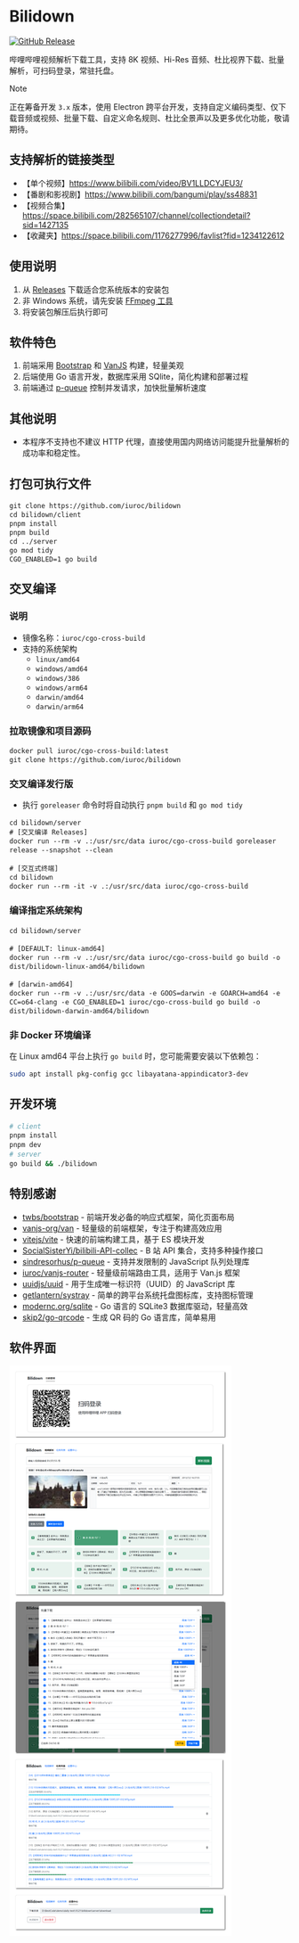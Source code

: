 # Bilidown

[![GitHub Release](https://img.shields.io/github/v/release/iuroc/bilidown)](https://github.com/iuroc/bilidown/releases)

哔哩哔哩视频解析下载工具，支持 8K 视频、Hi-Res 音频、杜比视界下载、批量解析，可扫码登录，常驻托盘。

> [!Note]
> 正在筹备开发 `3.x` 版本，使用 Electron 跨平台开发，支持自定义编码类型、仅下载音频或视频、批量下载、自定义命名规则、杜比全景声以及更多优化功能，敬请期待。

## 支持解析的链接类型

-   【单个视频】https://www.bilibili.com/video/BV1LLDCYJEU3/
-   【番剧和影视剧】https://www.bilibili.com/bangumi/play/ss48831
-   【视频合集】https://space.bilibili.com/282565107/channel/collectiondetail?sid=1427135
-   【收藏夹】https://space.bilibili.com/1176277996/favlist?fid=1234122612

## 使用说明

1. 从 [Releases](https://github.com/iuroc/bilidown/releases) 下载适合您系统版本的安装包
2. 非 Windows 系统，请先安装 [FFmpeg 工具](https://www.ffmpeg.org/)
3. 将安装包解压后执行即可

## 软件特色

1. 前端采用 [Bootstrap](https://github.com/twbs/bootstrap) 和 [VanJS](https://github.com/vanjs-org/van) 构建，轻量美观
2. 后端使用 Go 语言开发，数据库采用 SQlite，简化构建和部署过程
3. 前端通过 [p-queue](https://github.com/sindresorhus/p-queue) 控制并发请求，加快批量解析速度

## 其他说明

-   本程序不支持也不建议 HTTP 代理，直接使用国内网络访问能提升批量解析的成功率和稳定性。

## 打包可执行文件

```shell
git clone https://github.com/iuroc/bilidown
cd bilidown/client
pnpm install
pnpm build
cd ../server
go mod tidy
CGO_ENABLED=1 go build
```

## 交叉编译

### 说明

-   镜像名称：`iuroc/cgo-cross-build`
-   支持的系统架构
    -   `linux/amd64`
    -   `windows/amd64`
    -   `windows/386`
    -   `windows/arm64`
    -   `darwin/amd64`
    -   `darwin/arm64`

### 拉取镜像和项目源码

```shell
docker pull iuroc/cgo-cross-build:latest
git clone https://github.com/iuroc/bilidown
```

### 交叉编译发行版

-   执行 `goreleaser` 命令时将自动执行 `pnpm build` 和 `go mod tidy`

```shell
cd bilidown/server
# [交叉编译 Releases]
docker run --rm -v .:/usr/src/data iuroc/cgo-cross-build goreleaser release --snapshot --clean

# [交互式终端]
cd bilidown
docker run --rm -it -v .:/usr/src/data iuroc/cgo-cross-build
```

### 编译指定系统架构

```shell
cd bilidown/server

# [DEFAULT: linux-amd64]
docker run --rm -v .:/usr/src/data iuroc/cgo-cross-build go build -o dist/bilidown-linux-amd64/bilidown

# [darwin-amd64]
docker run --rm -v .:/usr/src/data -e GOOS=darwin -e GOARCH=amd64 -e CC=o64-clang -e CGO_ENABLED=1 iuroc/cgo-cross-build go build -o dist/bilidown-darwin-amd64/bilidown
```

### 非 Docker 环境编译

在 Linux amd64 平台上执行 `go build` 时，您可能需要安装以下依赖包：  

```bash
sudo apt install pkg-config gcc libayatana-appindicator3-dev
```

## 开发环境

```bash
# client
pnpm install
pnpm dev
# server
go build && ./bilidown
```

## 特别感谢

-   [twbs/bootstrap](https://github.com/twbs/bootstrap) - 前端开发必备的响应式框架，简化页面布局
-   [vanjs-org/van](https://github.com/vanjs-org/van) - 轻量级的前端框架，专注于构建高效应用
-   [vitejs/vite](https://github.com/vitejs/vite) - 快速的前端构建工具，基于 ES 模块开发
-   [SocialSisterYi/bilibili-API-collec](https://github.com/SocialSisterYi/bilibili-API-collect) - B 站 API 集合，支持多种操作接口
-   [sindresorhus/p-queue](https://github.com/sindresorhus/p-queue) - 支持并发限制的 JavaScript 队列处理库
-   [iuroc/vanjs-router](https://github.com/iuroc/vanjs-router) - 轻量级前端路由工具，适用于 Van.js 框架
-   [uuidjs/uuid](https://www.npmjs.com/package/uuid) - 用于生成唯一标识符（UUID）的 JavaScript 库
-   [getlantern/systray](https://github.com/getlantern/systray) - 简单的跨平台系统托盘图标库，支持图标管理
-   [modernc.org/sqlite](https://pkg.go.dev/modernc.org/sqlite) - Go 语言的 SQLite3 数据库驱动，轻量高效
-   [skip2/go-qrcode](https://github.com/skip2/go-qrcode) - 生成 QR 码的 Go 语言库，简单易用

## 软件界面

![](./docs/2024-11-05_090604.png)
